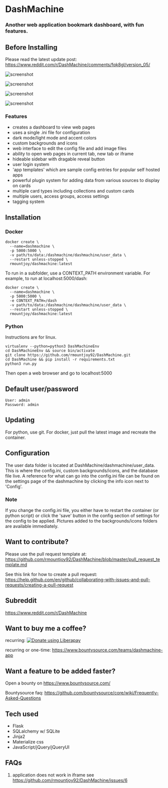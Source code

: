 # DashMachine
### Another web application bookmark dashboard, with fun features.

## Before Installing
Please read the latest update post: https://www.reddit.com/r/DashMachine/comments/fqk8gl/version_05/

![screenshot](https://raw.githubusercontent.com/rmountjoy92/DashMachine/master/screenshot1.png)

![screenshot](https://raw.githubusercontent.com/rmountjoy92/DashMachine/master/screenshot2.png)

![screenshot](https://raw.githubusercontent.com/rmountjoy92/DashMachine/master/screenshot3.png)

![screenshot](https://raw.githubusercontent.com/rmountjoy92/DashMachine/master/screenshot4.png)

### Features
* creates a dashboard to view web pages
* uses a single .ini file for configuration
* dark mode/light mode and accent colors
* custom backgrounds and icons
* web interface to edit the config file and add image files
* ability to open web pages in current tab, new tab or iframe
* hideable sidebar with dragable reveal button
* user login system
* 'app templates' which are sample config entries for popular self hosted apps
* powerful plugin system for adding data from various sources to display on cards
* multiple card types including collections and custom cards
* multiple users, access groups, access settings
* tagging system

## Installation
### Docker
```
docker create \
  --name=dashmachine \
  -p 5000:5000 \
  -v path/to/data:/dashmachine/dashmachine/user_data \
  --restart unless-stopped \
  rmountjoy/dashmachine:latest
```
To run in a subfolder, use a CONTEXT_PATH environment variable. For example, to run at localhost:5000/dash:
```
docker create \
  --name=dashmachine \
  -p 5000:5000 \
  -e CONTEXT_PATH=/dash
  -v path/to/data:/dashmachine/dashmachine/user_data \
  --restart unless-stopped \
  rmountjoy/dashmachine:latest
```
### Python
Instructions are for linux.
```
virtualenv --python=python3 DashMachineEnv
cd DashMachineEnv && source bin/activate
git clone https://github.com/rmountjoy92/DashMachine.git
cd DashMachine && pip install -r requirements.txt
python3 run.py
```
Then open a web browser and go to localhost:5000

## Default user/password
```
User: admin
Password: admin
```

## Updating
For python, use git. For docker, just pull the latest image and recreate the container.

## Configuration
The user data folder is located at DashMachine/dashmachine/user_data. This is where the config.ini, custom backgrounds/icons, and the database file live. A reference for what can go into the config.ini file can be found on the settings page of the dashmachine by clicking the info icon next to 'Config'. 

### Note
If you change the config.ini file, you either have to restart the container (or python script) or click the 'save' button in the config section of settings for the config to be applied. Pictures added to the backgrounds/icons folders are available immediately.

## Want to contribute?
Please use the pull request template at:
https://github.com/rmountjoy92/DashMachine/blob/master/pull_request_template.md

See this link for how to create a pull request:
https://help.github.com/en/github/collaborating-with-issues-and-pull-requests/creating-a-pull-request

## Subreddit 
https://www.reddit.com/r/DashMachine

## Want to buy me a coffee?
recurring:
<a href="https://liberapay.com/rmountjoy/donate"><img alt="Donate using Liberapay" src="https://liberapay.com/assets/widgets/donate.svg"></a>

recurring or one-time:
https://www.bountysource.com/teams/dashmachine-app

## Want a feature to be added faster?
Open a bounty on https://www.bountysource.com/

Bountysource faq: https://github.com/bountysource/core/wiki/Frequently-Asked-Questions

## Tech used
* Flask
* SQLalchemy w/ SQLite
* Jinja2
* Materialize css
* JavaScript/jQuery/jQueryUI

## FAQs
1. application does not work in iframe
see https://github.com/rmountjoy92/DashMachine/issues/6
